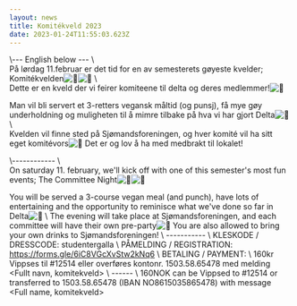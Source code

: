 ```yaml
---
layout: news
title: Komitékveld 2023
date: 2023-01-24T11:55:03.623Z
---
```

 \\--- English below --- \\  
På lørdag 11.februar er det tid for en av semesterets gøyeste kvelder; Komitékvelden![🎉](https://static.xx.fbcdn.net/images/emoji.php/v9/t2b/2/16/1f389.png)![🎉](https://static.xx.fbcdn.net/images/emoji.php/v9/t2b/2/16/1f389.png) \\  
Dette er en kveld der vi feirer komiteene til delta og deres medlemmer!![💚](https://static.xx.fbcdn.net/images/emoji.php/v9/t33/2/16/1f49a.png)

Man vil bli servert et 3-retters vegansk måltid (og punsj), få mye gøy underholdning og muligheten til å mimre tilbake på hva vi har gjort Delta![🤩](https://static.xx.fbcdn.net/images/emoji.php/v9/tf7/2/16/1f929.png) \\  
Kvelden vil finne sted på Sjømandsforeningen, og hver komité vil ha sitt eget komitévors![🥳](https://static.xx.fbcdn.net/images/emoji.php/v9/tc/2/16/1f973.png) Det er og lov å ha med medbrakt til lokalet!

 \\------------ \\  
On saturday 11. february, we'll kick off with one of this semester's most fun events; The Committee Night![🎉](https://static.xx.fbcdn.net/images/emoji.php/v9/t2b/2/16/1f389.png)![🎉](https://static.xx.fbcdn.net/images/emoji.php/v9/t2b/2/16/1f389.png)

You will be served a 3-course vegan meal (and punch), have lots of entertaining and the opportunity to reminisce what we've done so far in Delta![🤩](https://static.xx.fbcdn.net/images/emoji.php/v9/tf7/2/16/1f929.png) \\
The evening will take place at Sjømandsforeningen, and each committee will have their own pre-party![🥳](https://static.xx.fbcdn.net/images/emoji.php/v9/tc/2/16/1f973.png) You are also allowed to bring your own drinks to Sjømandsforeningen! \\
----------- \\
KLESKODE / DRESSCODE: studentergalla \\
PÅMELDING / REGISTRATION: <https://forms.gle/6iC8VGcXvStw2kNq6> \\
BETALING / PAYMENT: \\
160kr Vippses til #12514 eller overføres kontonr. 1503.58.65478 med melding <Fullt navn, komitekveld> \\
------ \\
160NOK can be Vippsed to #12514 or transferred to 1503.58.65478 (IBAN NO8615035865478) with message <Full name, komitekveld>